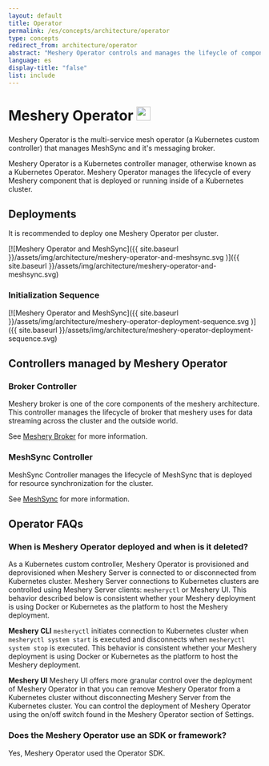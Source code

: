 ```yaml
---
layout: default
title: Operator
permalink: /es/concepts/architecture/operator
type: concepts
redirect_from: architecture/operator
abstract: "Meshery Operator controls and manages the lifeycle of components deployed inside a kubernetes cluster"
language: es
display-title: "false"
list: include
---
```


# Meshery Operator <img style="width:1em; inline; margin-bottom:10px;" src="{{ site.baseurl }}/assets/img/architecture/B203EFA85E89491B.png"/>

Meshery Operator is the multi-service mesh operator (a Kubernetes custom controller) that manages MeshSync and it's messaging broker.

Meshery Operator is a Kubernetes controller manager, otherwise known as a Kubernetes Operator. Meshery Operator manages the lifecycle of every Meshery component that is deployed or running inside of a Kubernetes cluster.

## Deployments

It is recommended to deploy one Meshery Operator per cluster.

[![Meshery Operator and MeshSync]({{ site.baseurl }}/assets/img/architecture/meshery-operator-and-meshsync.svg
)]({{ site.baseurl }}/assets/img/architecture/meshery-operator-and-meshsync.svg)

### Initialization Sequence

[![Meshery Operator and MeshSync]({{ site.baseurl }}/assets/img/architecture/meshery-operator-deployment-sequence.svg
)]({{ site.baseurl }}/assets/img/architecture/meshery-operator-deployment-sequence.svg)

## Controllers managed by Meshery Operator

### Broker Controller

Meshery broker is one of the core components of the meshery architecture. This controller manages the lifecycle of broker that meshery uses for data streaming across the cluster and the outside world.

See [Meshery Broker]({{site.baseurl}}/architecture/broker) for more information.

### MeshSync Controller

MeshSync Controller manages the lifecycle of MeshSync that is deployed for resource synchronization for the cluster.

See [MeshSync]({{site.baseurl}}/architecture/meshsync) for more information.

## Operator FAQs

### When is Meshery Operator deployed and when is it deleted?  
As a Kubernetes custom controller, Meshery Operator is provisioned and deprovisioned when Meshery Server is connected to or disconnected from Kubernetes cluster. Meshery Server connections to Kubernetes clusters are controlled using Meshery Server clients: `mesheryctl` or Meshery UI.  This behavior described below is consistent whether your Meshery deployment is using Docker or Kubernetes as the platform to host the Meshery deployment.

**Meshery CLI**
`mesheryctl` initiates connection to Kubernetes cluster when `mesheryctl system start` is executed and disconnects when `mesheryctl system stop` is executed. This behavior is consistent whether your Meshery deployment is using Docker or Kubernetes as the platform to host the Meshery deployment.

**Meshery UI**
Meshery UI offers more granular control over the deployment of Meshery Operator in that you can remove Meshery Operator from a Kubernetes cluster without disconnecting Meshery Server from the Kubernetes cluster. You can control the deployment of Meshery Operator using the on/off switch found in the Meshery Operator section of  Settings.

### Does the Meshery Operator use an SDK or framework? 
Yes, Meshery Operator used the Operator SDK.